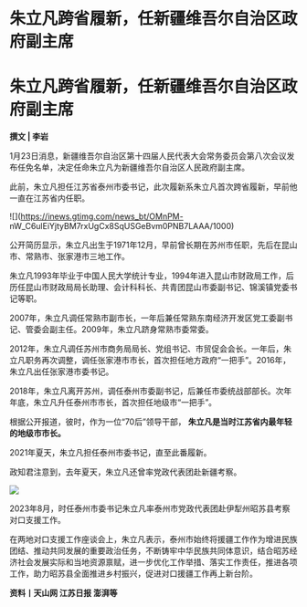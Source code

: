 # 朱立凡跨省履新，任新疆维吾尔自治区政府副主席

# 朱立凡跨省履新，任新疆维吾尔自治区政府副主席

**撰文 | 李岩**

1月23日消息，新疆维吾尔自治区第十四届人民代表大会常务委员会第八次会议发布任免名单，决定任命朱立凡为新疆维吾尔自治区人民政府副主席。

此前，朱立凡担任江苏省泰州市委书记，此次履新系朱立凡首次跨省履新，早前他一直在江苏省内任职。

![](https://inews.gtimg.com/news_bt/OMnPM-
nW_C6ulEiYjtyBM7rxUgCx8SqUSGeBvm0PNB7LAAA/1000)

公开简历显示，朱立凡出生于1971年12月，早前曾长期在苏州市任职，先后在昆山市、常熟市、张家港市三地工作。

朱立凡1993年毕业于中国人民大学统计专业，1994年进入昆山市财政局工作，后历任昆山市财政局局长助理、会计科科长、共青团昆山市委副书记、锦溪镇党委书记等职。

2007年，朱立凡调任常熟市副市长，一年后兼任常熟东南经济开发区党工委副书记、管委会副主任。2009年，朱立凡跻身常熟市委常委。

2012年，朱立凡调任苏州市商务局局长、党组书记、市贸促会会长。一年后，朱立凡职务再次调整，调任张家港市市长，首次担任地方政府“一把手”。2016年，朱立凡出任张家港市委书记。

2018年，朱立凡离开苏州，调任泰州市委副书记，后兼任市委统战部部长。次年年底，朱立凡升任泰州市市长，首次担任地级市“一把手”。

根据公开报道，彼时，作为一位“70后”领导干部， **朱立凡是当时江苏省内最年轻的地级市市长。**

2021年夏天，朱立凡担任泰州市委书记，直至此番履新。

政知君注意到，去年夏天，朱立凡还曾率党政代表团赴新疆考察。

![](https://inews.gtimg.com/news_bt/OL_oQM0oNsWHvkYUCKkokNfHKI8c69Su0EZXCpkKc_vR8AA/1000)

2023年8月，时任泰州市委书记朱立凡率泰州市党政代表团赴伊犁州昭苏县考察对口支援工作。

在两地对口支援工作座谈会上，朱立凡表示，泰州市始终将援疆工作作为增进民族团结、推动共同发展的重要政治任务，不断铸牢中华民族共同体意识，结合昭苏经济社会发展实际和当地资源禀赋，进一步优化工作举措、落实工作责任，推进各项工作，助力昭苏县全面推进乡村振兴，促进对口援疆工作再上新台阶。

**资料丨天山网 江苏日报 澎湃等**

